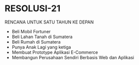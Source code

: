 # RESOLUSI-21
RENCANA UNTUK SATU TAHUN KE DEPAN
- Beli Mobil Fortuner
- Beli Lahan Tanah di Sumatera
- Beli Rumah di Sumatera
- Punya Anak Lagi yang ketiga
- Membuat Prototype Aplikasi E-Commerce
- Membangun Perusahaan Sendiri Berbasis Web dan Aplikasi
